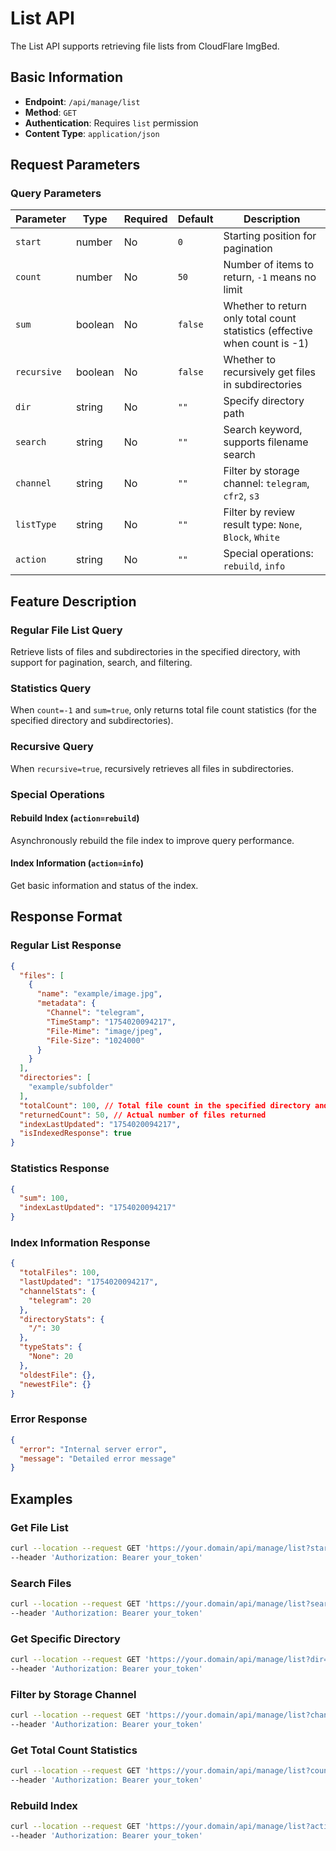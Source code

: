 # List API

The List API supports retrieving file lists from CloudFlare ImgBed.

## Basic Information

- **Endpoint**: `/api/manage/list`
- **Method**: `GET`
- **Authentication**: Requires `list` permission
- **Content Type**: `application/json`

## Request Parameters

### Query Parameters

| Parameter | Type | Required | Default | Description |
|-----------|------|----------|---------|-------------|
| `start` | number | No | `0` | Starting position for pagination |
| `count` | number | No | `50` | Number of items to return, `-1` means no limit |
| `sum` | boolean | No | `false` | Whether to return only total count statistics (effective when count is -1) |
| `recursive` | boolean | No | `false` | Whether to recursively get files in subdirectories |
| `dir` | string | No | `""` | Specify directory path |
| `search` | string | No | `""` | Search keyword, supports filename search |
| `channel` | string | No | `""` | Filter by storage channel: `telegram`, `cfr2`, `s3` |
| `listType` | string | No | `""` | Filter by review result type: `None`, `Block`, `White` |
| `action` | string | No | `""` | Special operations: `rebuild`, `info` |

## Feature Description

### Regular File List Query
Retrieve lists of files and subdirectories in the specified directory, with support for pagination, search, and filtering.

### Statistics Query
When `count=-1` and `sum=true`, only returns total file count statistics (for the specified directory and subdirectories).

### Recursive Query
When `recursive=true`, recursively retrieves all files in subdirectories.

### Special Operations

#### Rebuild Index (`action=rebuild`)
Asynchronously rebuild the file index to improve query performance.

#### Index Information (`action=info`)
Get basic information and status of the index.

## Response Format

### Regular List Response

```json
{
  "files": [
    {
      "name": "example/image.jpg",
      "metadata": {
        "Channel": "telegram",
        "TimeStamp": "1754020094217",
        "File-Mime": "image/jpeg",
        "File-Size": "1024000"
      }
    }
  ],
  "directories": [
    "example/subfolder"
  ],
  "totalCount": 100, // Total file count in the specified directory and subdirectories
  "returnedCount": 50, // Actual number of files returned
  "indexLastUpdated": "1754020094217",
  "isIndexedResponse": true
}
```

### Statistics Response

```json
{
  "sum": 100,
  "indexLastUpdated": "1754020094217"
}
```

### Index Information Response

```json
{
  "totalFiles": 100,
  "lastUpdated": "1754020094217",
  "channelStats": {
    "telegram": 20
  },
  "directoryStats": {
    "/": 30
  },
  "typeStats": {
    "None": 20
  },
  "oldestFile": {},
  "newestFile": {}
}
```

### Error Response

```json
{
  "error": "Internal server error",
  "message": "Detailed error message"
}
```

## Examples

### Get File List

```bash
curl --location --request GET 'https://your.domain/api/manage/list?start=0&count=50' \
--header 'Authorization: Bearer your_token'
```

### Search Files

```bash
curl --location --request GET 'https://your.domain/api/manage/list?search=image&count=20' \
--header 'Authorization: Bearer your_token'
```

### Get Specific Directory

```bash
curl --location --request GET 'https://your.domain/api/manage/list?dir=photos/2024' \
--header 'Authorization: Bearer your_token'
```

### Filter by Storage Channel

```bash
curl --location --request GET 'https://your.domain/api/manage/list?channel=telegram' \
--header 'Authorization: Bearer your_token'
```

### Get Total Count Statistics

```bash
curl --location --request GET 'https://your.domain/api/manage/list?count=-1&sum=true' \
--header 'Authorization: Bearer your_token'
```

### Rebuild Index

```bash
curl --location --request GET 'https://your.domain/api/manage/list?action=rebuild' \
--header 'Authorization: Bearer your_token'
```